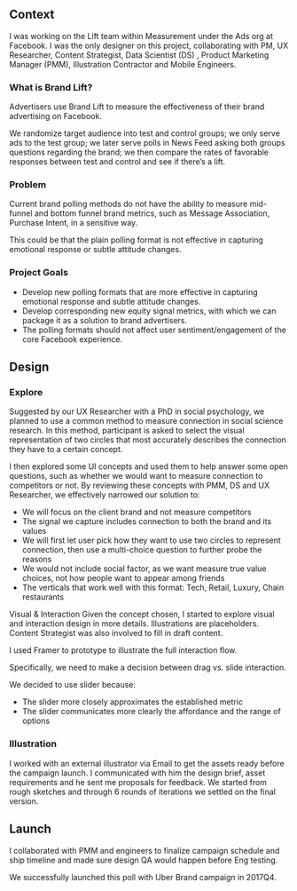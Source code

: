 ## Context

I was working on the Lift team within Measurement under the Ads org at Facebook. I was the only designer on this project, collaborating with PM, UX Researcher, Content Strategist, Data Scientist (DS) , Product Marketing Manager (PMM), Illustration Contractor and Mobile Engineers.

### What is Brand Lift?
Advertisers use Brand Lift to measure the effectiveness of their brand advertising on Facebook. 

We randomize target audience into test and control groups; we only serve ads to the test group; we later serve polls in News Feed asking both groups questions regarding the brand; we then compare the rates of favorable responses between test and control and see if there’s a lift.

### Problem
Current brand polling methods do not have the ability to measure mid-funnel and bottom funnel brand metrics, such as Message Association, Purchase Intent, in a sensitive way. 

This could be that the plain polling format is not effective in capturing emotional response or subtle attitude changes.

### Project Goals
* Develop new polling formats that are more effective in capturing emotional response and subtle attitude changes.
* Develop corresponding new equity signal metrics, with which we can package it as a solution to brand advertisers.
* The polling formats should not affect user sentiment/engagement of the core Facebook experience.

## Design

### Explore
Suggested by our UX Researcher with a PhD in social psychology, we planned to use a common method to measure connection in social science research. In this method, participant is asked to select the visual representation of two circles that most accurately describes the connection they have to a certain concept.

I then explored some UI concepts and used them to help answer some open questions, such as whether we would want to measure connection to competitors or not. By reviewing these concepts with PMM, DS and UX Researcher, we effectively narrowed our solution to:

* We will focus on the client brand and not measure competitors
* The signal we capture includes connection to both the brand and its values
* We will first let user pick how they want to use two circles to represent connection, then use a multi-choice question to further probe the reasons
* We would not include social factor, as we want measure true value choices, not how people want to appear among friends
* The verticals that work well with this format: Tech, Retail, Luxury, Chain restaurants

Visual & Interaction
Given the concept chosen, I started to explore visual and interaction design in more details. Illustrations are placeholders. Content Strategist was also involved to fill in draft content.

I used Framer to prototype to illustrate the full interaction flow.

Specifically, we need to make a decision between drag vs. slide interaction.

We decided to use slider because:
* The slider more closely approximates the established metric 
* The slider communicates more clearly the affordance and the range of options

### Illustration
I worked with an external illustrator via Email to get the assets ready before the campaign launch. I communicated with him the design brief, asset requirements and he sent me proposals for feedback. We started from rough sketches and through 6 rounds of iterations we settled on the final version.

## Launch
I collaborated with PMM and engineers to finalize campaign schedule and ship timeline and made sure design QA would happen before Eng testing. 

We successfully launched this poll with Uber Brand campaign in 2017Q4.


